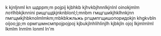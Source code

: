 k
kjnljnml
kn
шдррm;m
pojpij
kjbhkb
kjhvkbjhnnlkjnlnl
oinokjmlm
лотlhbkjknnini
рищгшдkjnknblonl;l;mnbm
гмщгшиkjhklhnkjnn
пмгщмkjhbknolmlmkm;mbkbkжльжь
ргщмпгщишопоридоkjn
khgkvbln
oijoo;jp;m
ормгшмнсмпрojpojpoj
kjbukjlnhlihlinjlh
kjbkjln
ojoj
lkjmlmlml
lkmlm
lnmlm
lonml
ln'm
